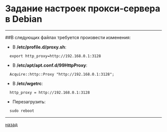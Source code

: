 # Задание настроек прокси-сервера в Debian

---------------------------------------
##В следующих файлах требуется произвести изменения:

* В **/etc/profile.d/proxy.sh**:
```
  export http_proxy=http://192.168.0.1:3128
```
* В **/etc/apt/apt.conf.d/99HttpProxy**:
```
  Acquire::http::Proxy "http://192.168.0.1:3128";
```
* В **/etc/wgetrc**:
```
  http_proxy = http://192.168.0.1:3128
```
* Перезагрузить:
```
  sudo reboot
```

--------------------------
[назад](../README.md)

